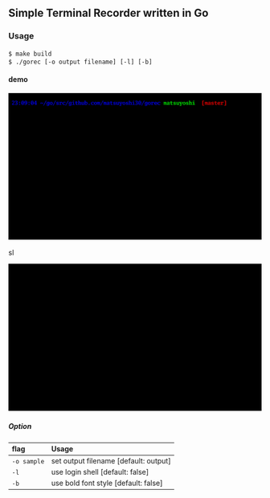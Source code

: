 ## Simple Terminal Recorder written in Go

### Usage

```
$ make build
$ ./gorec [-o output filename] [-l] [-b]
```

#### demo

![](./_res/demo.gif)

sl

![](./_res/sl.gif)

##### Option

| flag | Usage |
|:----|:---- 
| `-o sample` | set output filename [default: output] |
| `-l` | use login shell [default: false] |
| `-b` | use bold font style [default: false] |

